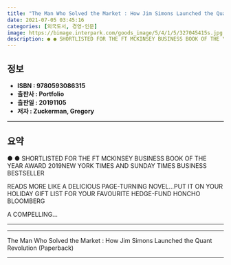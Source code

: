 ```yaml
---
title: "The Man Who Solved the Market : How Jim Simons Launched the Quant Revolution (Paperback)"
date: 2021-07-05 03:45:16
categories: [외국도서, 경영-인문]
image: https://bimage.interpark.com/goods_image/5/4/1/5/327045415s.jpg
description: ● ● SHORTLISTED FOR THE FT MCKINSEY BUSINESS BOOK OF THE YEAR AWARD 2019NEW YORK TIMES AND SUNDAY TIMES BUSINESS BESTSELLER READS MORE LIKE A DELICIOUS PAGE
---
```


## **정보**

- **ISBN : 9780593086315**
- **출판사 : Portfolio**
- **출판일 : 20191105**
- **저자 : Zuckerman, Gregory**

------



## **요약**

●  ●  SHORTLISTED FOR THE FT  MCKINSEY BUSINESS BOOK OF THE YEAR AWARD 2019NEW YORK TIMES AND SUNDAY TIMES BUSINESS BESTSELLER

READS MORE LIKE A DELICIOUS PAGE-TURNING NOVEL...PUT IT ON YOUR HOLIDAY GIFT LIST FOR YOUR FAVOURITE HEDGE-FUND HONCHO BLOOMBERG

A COMPELLING... 

------



------


The Man Who Solved the Market : How Jim Simons Launched the Quant Revolution (Paperback) 

------



